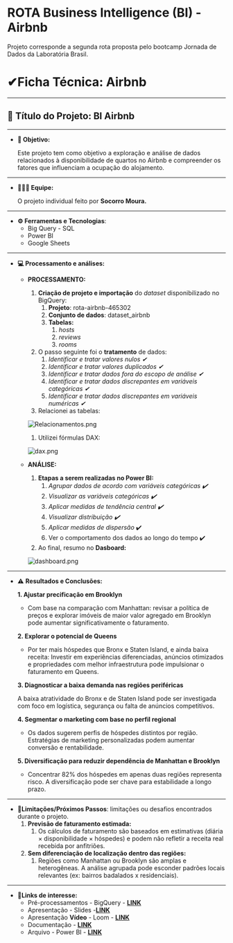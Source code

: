 # ROTA Business Intelligence (BI) - Airbnb
Projeto corresponde a segunda rota proposta pelo bootcamp Jornada de Dados da Laboratória Brasil.

# **✔Ficha Técnica**: Airbnb

---

## **📰 Título do Projeto**: **BI Airbnb**

---

- **🎯 Objetivo:**
    
    Este projeto tem como objetivo a exploração e análise de dados relacionados à disponibilidade de quartos no Airbnb e compreender os fatores que influenciam a ocupação do alojamento.
    

---

- **👩🏽‍🦱 Equipe:**
    
    O projeto individual feito por **Socorro Moura.**
    

---

- **⚙ Ferramentas e Tecnologias**:
    - Big Query - SQL
    - Power BI
    - Google Sheets

---

- **💻 Processamento e análises:**
    - **PROCESSAMENTO:**
        1. **Criação de projeto e importação** do *dataset* disponibilizado no BigQuery:
            1. **Projeto**: rota-airbnb-465302
            2. **Conjunto de dados**: dataset_airbnb
            3. **Tabelas:**
                1. *hosts*
                2. *reviews*
                3. *rooms*
        2. O passo seguinte foi o **tratamento** de dados:
            1. *Identificar e tratar valores nulos ✔*
            2. *Identificar e tratar valores duplicados ✔*
            3. *Identificar e tratar dados fora do escopo de análise ✔*
            4. *Identificar e tratar dados discrepantes em variáveis categóricas ✔*
            5. *Identificar e tratar dados discrepantes em variáveis numéricas ✔*
        3. Relacionei as tabelas:
        
        ![Relacionamentos.png](attachment:f4682007-081e-4840-b62b-37ebe1b13d49:Relacionamentos.png)
        
        1. Utilizei fórmulas DAX:
        
        ![dax.png](attachment:85d5eddb-f877-4df5-a4a2-d717720dc02a:dax.png)
        
    - **ANÁLISE:**
        1. **Etapas a serem realizadas no Power BI:**
            1. *Agrupar dados de acordo com variáveis categóricas ✔️*
            2. *Visualizar as variáveis categóricas ✔️*
            3. *Aplicar medidas de tendência central ✔️*
            4. *Visualizar distribuição ✔️*
            5. *Aplicar medidas de dispersão* ✔️
            6. Ver o comportamento dos dados ao longo do tempo ✔️
        2. Ao final, resumo no **Dasboard:**
        
        ![dashboard.png](attachment:798e696c-f792-403e-a37c-75d27a7b95fb:dashboard.png)
        

---

- ⚠ **Resultados e Conclusões:**
    
    **1. Ajustar precificação em Brooklyn**
    
    - Com base na comparação com Manhattan: revisar a política de preços e explorar imóveis de maior valor agregado em Brooklyn pode aumentar significativamente o faturamento.
    
    **2. Explorar o potencial de Queens**
    
    - Por ter mais hóspedes que Bronx e Staten Island, e ainda baixa receita: Investir em experiências diferenciadas, anúncios otimizados e propriedades com melhor infraestrutura pode impulsionar o faturamento em Queens.
    
    **3. Diagnosticar a baixa demanda nas regiões periféricas**
    
    A baixa atratividade do Bronx e de Staten Island pode ser investigada com foco em logística, segurança ou falta de anúncios competitivos.
    
    **4. Segmentar o marketing com base no perfil regional**
    
    - Os dados sugerem perfis de hóspedes distintos por região. Estratégias de marketing personalizadas podem aumentar conversão e rentabilidade.
    
    **5. Diversificação para reduzir dependência de Manhattan e Brooklyn**
    
    - Concentrar 82% dos hóspedes em apenas duas regiões representa risco. A diversificação pode ser chave para estabilidade a longo prazo.

---

- **🔐Limitações/Próximos Passos**: limitações ou desafios encontrados durante o projeto.
    1. **Previsão de faturamento estimada:**
        1. Os cálculos de faturamento são baseados em estimativas (diária × disponibilidade × hóspedes) e podem não refletir a receita real recebida por anfitriões.
    2. **Sem diferenciação de localização dentro das regiões:**
        1. Regiões como Manhattan ou Brooklyn são amplas e heterogêneas. A análise agrupada pode esconder padrões locais relevantes (ex: bairros badalados x residenciais).

---

- **🔗Links de interesse:**
    - Pré-processamentos - BigQuery - [**LINK**](https://drive.google.com/file/d/1NE4sqrWFstlve0cVUF442j61mokidvkW/view?usp=sharing)
    - Apresentação - Slides -[**LINK**](https://docs.google.com/presentation/d/1vcOKqpKnO4iZLSkWpGsvnuqkaqYBAvcfnKafaMZHUFQ/edit?usp=sharing)
    - Apresentação **Vídeo** - Loom - [**LINK**](https://www.loom.com/share/ef71735c2e8045929feafad9faba7dfb?sid=98b35e3c-f6cc-48ed-8de2-d301e85aa22b)
    - Documentação - [**LINK**](https://docs.google.com/document/d/163ottuS67zYSO3Gbvqvb0AMVF8OUe6v5aIt3sbdeILg/edit?usp=sharing)
    - Arquivo - Power BI - [**LINK**](https://drive.google.com/file/d/1TGPD086f7mVI8NBM7rrCYBeIWb6TuhNJ/view?usp=sharing)
